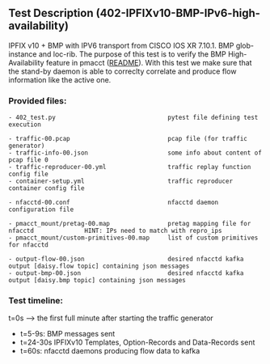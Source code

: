 ## Test Description (402-IPFIXv10-BMP-IPv6-high-availability)

IPFIX v10 + BMP with IPV6 transport from CISCO IOS XR 7.10.1. BMP glob-instance and loc-rib.
The purpose of this test is to verify the BMP High-Availability feature in pmacct ([README](https://github.com/pmacct/pmacct/blob/master/docs/README_BGP_BMP_HA.md)).
With this test we make sure that the stand-by daemon is able to correclty correlate and produce flow information like the active one.

### Provided files:
```
- 402_test.py                               pytest file defining test execution

- traffic-00.pcap                           pcap file (for traffic generator)
- traffic-info-00.json                      some info about content of pcap file 0
- traffic-reproducer-00.yml                 traffic replay function config file
- container-setup.yml                       traffic reproducer container config file

- nfacctd-00.conf                           nfacctd daemon configuration file

- pmacct_mount/pretag-00.map                pretag mapping file for nfacctd              HINT: IPs need to match with repro_ips
- pmacct_mount/custom-primitives-00.map     list of custom primitives for nfacctd

- output-flow-00.json                       desired nfacctd kafka output [daisy.flow topic] containing json messages
- output-bmp-00.json                        desired nfacctd kafka output [daisy.bmp topic] containing json messages
```

### Test timeline:

t=0s --> the first full minute after starting the traffic generator

- t=5-9s:     BMP messages sent  
- t=24-30s    IPFIXv10 Templates, Option-Records and Data-Records sent
- t=60s:      nfacctd daemons producing flow data to kafka
